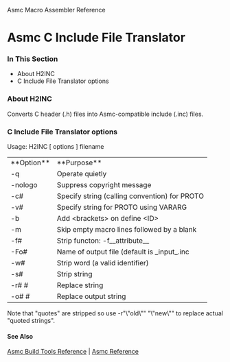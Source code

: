 Asmc Macro Assembler Reference

# Asmc C Include File Translator

### In This Section

- About H2INC
- C Include File Translator options

### About H2INC

Converts C header (.h) files into Asmc-compatible include (.inc) files.

### C Include File Translator options

Usage: H2INC [ options ] filename

<table>
<tr><td>**Option**</td><td>**Purpose**</td></tr>
<tr><td>-q</td><td>Operate quietly</td></tr>
<tr><td>-nologo</td><td>Suppress copyright message</td></tr>
<tr><td>-c#</td><td>Specify string (calling convention) for PROTO</td></tr>
<tr><td>-v#</td><td>Specify string for PROTO using VARARG</td></tr>
<tr><td>-b</td><td>Add &lt;brackets&gt; on define &lt;ID&gt;</td></tr>
<tr><td>-m</td><td>Skip empty macro lines followed by a blank</td></tr>
<tr><td>-f#</td><td>Strip functon: -f__attribute__</td></tr>
<tr><td>-Fo#</td><td>Name of output file (default is _input_.inc</td></tr>
<tr><td>-w#</td><td>Strip word (a valid identifier)</td></tr>
<tr><td>-s#</td><td>Strip string</td></tr>
<tr><td>-r# #</td><td>Replace string</td></tr>
<tr><td>-o# #</td><td>Replace output string</td></tr>
</table>

Note that "quotes" are stripped so use -r"\\"old\\"" "\\"new\\"" to replace actual "quoted strings".

#### See Also

[Asmc Build Tools Reference](readme.md) | [Asmc Reference](../readme.md)
